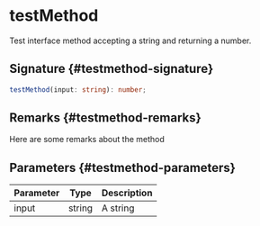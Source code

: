 # testMethod

Test interface method accepting a string and returning a number.

## Signature {#testmethod-signature}

```typescript
testMethod(input: string): number;
```

## Remarks {#testmethod-remarks}

Here are some remarks about the method

## Parameters {#testmethod-parameters}

|  Parameter | Type | Description |
|  --- | --- | --- |
|  input | string | A string |
